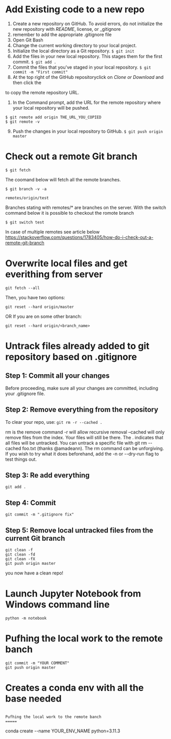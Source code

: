 Add Existing code to a new repo
===== 


1. Create a new repository on GitHub. To avoid errors, do not initialize the new repository with _README_, license, or _gitignore
1. remember to add the appropriate .gitignore file
1. Open Git Bash
1. Change the current working directory to your local project.
1. Initialize the local directory as a Git repository.
 `$ git init`
1. Add the files in your new local repository. This stages them for the first commit.
`$ git add .`
1. Commit the files that you've staged in your local repository.
`$ git commit -m "First commit"`
1. At the top right of the GitHub repositoryclick on _Clone or Download_ and then click the 

to copy the remote repository URL.

1. In the Command prompt, add the URL for the remote repository where your local repository will be pushed.
```
$ git remote add origin THE_URL_YOU_COPIED
$ git remote -v
```
9. Push the changes in your local repository to GitHub.
`$ git push origin master`

Check out a remote Git branch
===== 


```
$ git fetch
```

The coomand below will fetch all the remote branches. 
```
$ git branch -v -a

remotes/origin/test
```

Branches stating with remotes/* are branches on the server. 
With the switch command below it is possible to checkout the romote branch

```
$ git switch test
```

In case of multiple remotes see article below https://stackoverflow.com/questions/1783405/how-do-i-check-out-a-remote-git-branch

Overwrite local files and get everithing from server
==
`git fetch --all`

Then, you have two options:

`git reset --hard origin/master`

OR If you are on some other branch:

`git reset --hard origin/<branch_name>`

Untrack files already added to git repository based on .gitignore
==

Step 1: Commit all your changes
-
Before proceeding, make sure all your changes are committed, including your .gitignore file.

Step 2: Remove everything from the repository
-
To clear your repo, use:
`git rm -r --cached .`

rm is the remove command
-r will allow recursive removal
–cached will only remove files from the index. Your files will still be there.
The . indicates that all files will be untracked. You can untrack a specific file with git rm --cached foo.txt (thanks @amadeann).
The rm command can be unforgiving. If you wish to try what it does beforehand, add the -n or --dry-run flag to test things out.

Step 3: Re add everything
- 
`git add .`

Step 4: Commit
-

`git commit -m ".gitignore fix"`

Step 5: Remove local untracked files from the current Git branch
-

```
git clean -f
git clean -fd
git clean -fX
git push origin master
```


you now have a clean repo!
 
Launch Jupyter Notebook from Windows command line
===== 
```python -m notebook```

Pufhing the local work to the remote banch
===== 
```git add .
git commit -m "YOUR COMMENT"
git push origin master
```


Creates a conda env with all the base needed
===== 
```

Pufhing the local work to the remote banch
===== 
```
conda create --name YOUR_ENV_NAME python=3.11.3
```


